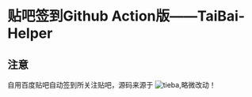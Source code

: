  # 贴吧签到Github Action版——TaiBai-Helper
 
## 注意

  自用百度贴吧自动签到所关注贴吧，源码来源于  ![tieba](https://github.com/ghosx/tieba),略微改动！
